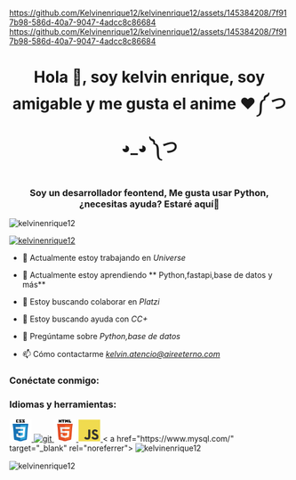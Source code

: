 https://github.com/Kelvinenrique12/kelvinenrique12/assets/145384208/7f917b98-586d-40a7-9047-4adcc8c86684
https://github.com/Kelvinenrique12/kelvinenrique12/assets/145384208/7f917b98-586d-40a7-9047-4adcc8c86684
<h1 align="center">Hola 👋, soy kelvin enrique, soy amigable y me gusta el anime ❤༼ つ ◕_◕ ༽つ</h1>
<h3 align="center">Soy un desarrollador feontend, Me gusta usar Python, ¿necesitas ayuda? Estaré aquí👾</h3>

<p align="left"> <img src="https://komarev.com/ghpvc/?username=kelvinenrique12&label=Profile%20views&color=0e75b6&style=flat" alt="kelvinenrique12 " /> </p>

<p align="left"> <a href="https://github.com/ryo-ma/github-profile-tropic"><img src="https://github- perfil-trofeo.vercel.app/?username=kelvinenrique12" alt="kelvinenrique12" /></a> </p>

- 🔭 Actualmente estoy trabajando en *Universe*

- 🌱 Actualmente estoy aprendiendo ** Python,fastapi,base de datos y más**

- 👯 Estoy buscando colaborar en *Platzi*

- 🤝 Estoy buscando ayuda con *CC+*

- 💬 Pregúntame sobre *Python,base de datos*

- 📫 Cómo contactarme *kelvin.atencio@aireeterno.com*

<h3 align="left">Conéctate conmigo:</h3>
<p align="left">
</p>

<h3 align="left ">Idiomas y herramientas:</h3>
<p align="left"> <a href="https://www.w3schools.com/css/" target="_blank" rel="noreferrer"> <img src ="https://raw.githubusercontent.com/devicons/devicon/master/icons/css3/css3-original-wordmark.svg" alt="css3" width="40" height="40"/> </a > <a href="https://git-scm.com/" target="_blank" rel="noreferrer"> <img src="https://www.vectorlogo.zone/logos/git-scm/git -scm-icon.svg" alt="git" width="40" height="40"/> </a> <a href="https://www.w3.org/html/" target="_blank " rel="noreferrer"> <img src="https://raw.githubusercontent.com/devicons/devicon/master/icons/html5/html5-original-wordmark.svg" alt="html5" width="40" height="40"/> </a> <a href="https://developer.mozilla.org/en-US/docs/Web/JavaScript" target="_blank" rel="noreferrer"> <img src ="https://raw.githubusercontent.com/devicons/devicon/master/icons/javascript/javascript-original.svg" alt="javascript" width="40" height="40"/> </a> < a href="https://www.mysql.com/" target="_blank" rel="noreferrer"> <img src="https://raw.githubusercontent.com/devicons/devicon/master/icons/mysql /mysql-original-wordmark.



<p> <img align="center" src="https://github-readme-stats.vercel.app/api?username=kelvinenrique12&show_icons=true&locale=en" alt="kelvinenrique12" /></p>

<p><img align="center" src="https://github-readme-streak-stats.herokuapp.com/?user=kelvinenrique12&" alt="kelvinenrique12" /></p>
